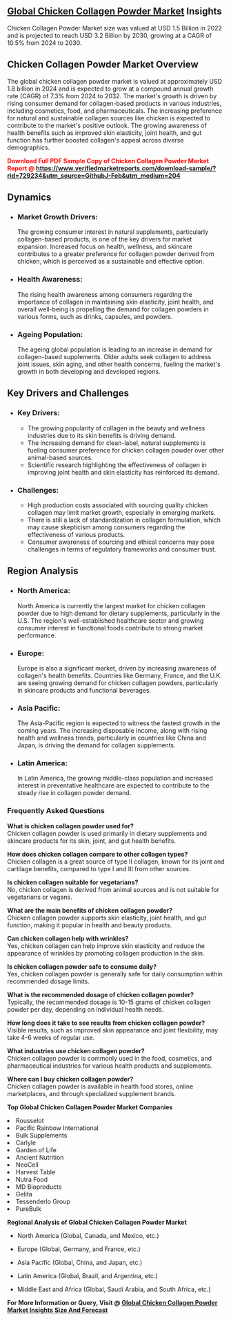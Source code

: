 <h2><a href="https://www.verifiedmarketreports.com/download-sample/?rid=729234&amp;utm_source=GithubJ&amp;utm_medium=204" target="_blank">Global Chicken Collagen Powder Market</a> Insights</h2><p>Chicken Collagen Powder Market size was valued at USD 1.5 Billion in 2022 and is projected to reach USD 3.2 Billion by 2030, growing at a CAGR of 10.5% from 2024 to 2030.</p><p> <h2>Chicken Collagen Powder Market Overview</h2> <p>The global chicken collagen powder market is valued at approximately USD 1.8 billion in 2024 and is expected to grow at a compound annual growth rate (CAGR) of 7.3% from 2024 to 2032. The market's growth is driven by rising consumer demand for collagen-based products in various industries, including cosmetics, food, and pharmaceuticals. The increasing preference for natural and sustainable collagen sources like chicken is expected to contribute to the market's positive outlook. The growing awareness of health benefits such as improved skin elasticity, joint health, and gut function has further boosted collagen's appeal across diverse demographics.</p> <p><strong><p><span class=""><span style="color: #ff0000;"><strong>Download Full PDF Sample Copy of Chicken Collagen Powder Market Report</strong> @ </span><a href="https://www.verifiedmarketreports.com/download-sample/?rid=729234&amp;utm_source=GithubJ-Feb&amp;utm_medium=204" target="_blank">https://www.verifiedmarketreports.com/download-sample/?rid=729234&amp;utm_source=GithubJ-Feb&amp;utm_medium=204</a></span></p></strong></p> <h2>Dynamics</h2> <ul> <li><h3>Market Growth Drivers:</h3> The growing consumer interest in natural supplements, particularly collagen-based products, is one of the key drivers for market expansion. Increased focus on health, wellness, and skincare contributes to a greater preference for collagen powder derived from chicken, which is perceived as a sustainable and effective option.</li> <li><h3>Health Awareness:</h3> The rising health awareness among consumers regarding the importance of collagen in maintaining skin elasticity, joint health, and overall well-being is propelling the demand for collagen powders in various forms, such as drinks, capsules, and powders.</li> <li><h3>Ageing Population:</h3> The ageing global population is leading to an increase in demand for collagen-based supplements. Older adults seek collagen to address joint issues, skin aging, and other health concerns, fueling the market's growth in both developing and developed regions.</li> </ul> <h2>Key Drivers and Challenges</h2> <ul> <li><h3>Key Drivers:</h3> <ul> <li>The growing popularity of collagen in the beauty and wellness industries due to its skin benefits is driving demand.</li> <li>The increasing demand for clean-label, natural supplements is fueling consumer preference for chicken collagen powder over other animal-based sources.</li> <li>Scientific research highlighting the effectiveness of collagen in improving joint health and skin elasticity has reinforced its demand.</li> </ul> </li> <li><h3>Challenges:</h3> <ul> <li>High production costs associated with sourcing quality chicken collagen may limit market growth, especially in emerging markets.</li> <li>There is still a lack of standardization in collagen formulation, which may cause skepticism among consumers regarding the effectiveness of various products.</li> <li>Consumer awareness of sourcing and ethical concerns may pose challenges in terms of regulatory frameworks and consumer trust.</li> </ul> </li> </ul> <h2>Region Analysis</h2> <ul> <li><h3>North America:</h3> North America is currently the largest market for chicken collagen powder due to high demand for dietary supplements, particularly in the U.S. The region's well-established healthcare sector and growing consumer interest in functional foods contribute to strong market performance.</li> <li><h3>Europe:</h3> Europe is also a significant market, driven by increasing awareness of collagen's health benefits. Countries like Germany, France, and the U.K. are seeing growing demand for chicken collagen powders, particularly in skincare products and functional beverages.</li> <li><h3>Asia Pacific:</h3> The Asia-Pacific region is expected to witness the fastest growth in the coming years. The increasing disposable income, along with rising health and wellness trends, particularly in countries like China and Japan, is driving the demand for collagen supplements.</li> <li><h3>Latin America:</h3> In Latin America, the growing middle-class population and increased interest in preventative healthcare are expected to contribute to the steady rise in collagen powder demand.</li> </ul> <h3>Frequently Asked Questions</h3> <p><strong>What is chicken collagen powder used for?</strong><br> Chicken collagen powder is used primarily in dietary supplements and skincare products for its skin, joint, and gut health benefits.</p> <p><strong>How does chicken collagen compare to other collagen types?</strong><br> Chicken collagen is a great source of type II collagen, known for its joint and cartilage benefits, compared to type I and III from other sources.</p> <p><strong>Is chicken collagen suitable for vegetarians?</strong><br> No, chicken collagen is derived from animal sources and is not suitable for vegetarians or vegans.</p> <p><strong>What are the main benefits of chicken collagen powder?</strong><br> Chicken collagen powder supports skin elasticity, joint health, and gut function, making it popular in health and beauty products.</p> <p><strong>Can chicken collagen help with wrinkles?</strong><br> Yes, chicken collagen can help improve skin elasticity and reduce the appearance of wrinkles by promoting collagen production in the skin.</p> <p><strong>Is chicken collagen powder safe to consume daily?</strong><br> Yes, chicken collagen powder is generally safe for daily consumption within recommended dosage limits.</p> <p><strong>What is the recommended dosage of chicken collagen powder?</strong><br> Typically, the recommended dosage is 10-15 grams of chicken collagen powder per day, depending on individual health needs.</p> <p><strong>How long does it take to see results from chicken collagen powder?</strong><br> Visible results, such as improved skin appearance and joint flexibility, may take 4-6 weeks of regular use.</p> <p><strong>What industries use chicken collagen powder?</strong><br> Chicken collagen powder is commonly used in the food, cosmetics, and pharmaceutical industries for various health products and supplements.</p> <p><strong>Where can I buy chicken collagen powder?</strong><br> Chicken collagen powder is available in health food stores, online marketplaces, and through specialized supplement brands.</p> </p><p><strong>Top Global Chicken Collagen Powder Market Companies</strong></p><div data-test-id=""><p><li>Rousselot</li><li> Pacific Rainbow International</li><li> Bulk Supplements</li><li> Carlyle</li><li> Garden of Life</li><li> Ancient Nutrition</li><li> NeoCell</li><li> Harvest Table</li><li> Nutra Food</li><li> MD Bioproducts</li><li> Gelita</li><li> Tessenderlo Group</li><li> PureBulk</li></p><div><strong>Regional Analysis of&nbsp;Global Chicken Collagen Powder Market</strong></div><ul><li dir="ltr"><p dir="ltr">North America&nbsp;(Global, Canada, and Mexico, etc.)</p></li><li dir="ltr"><p dir="ltr">Europe (Global, Germany, and France, etc.)</p></li><li dir="ltr"><p dir="ltr">Asia Pacific&nbsp;(Global, China, and Japan, etc.)</p></li><li dir="ltr"><p dir="ltr">Latin America&nbsp;(Global, Brazil, and Argentina, etc.)</p></li><li dir="ltr">Middle East and Africa&nbsp;(Global, Saudi Arabia, and South Africa, etc.)</li></ul><p><strong>For More Information or Query, Visit @&nbsp;</strong><strong><a href="https://www.verifiedmarketreports.com/product/chicken-collagen-powder-market/?utm_source=GithubJ&amp;utm_medium=204" target="_blank">Global Chicken Collagen Powder Market Insights Size And Forecast</a></strong></p></div>
